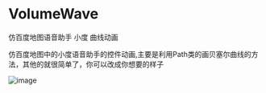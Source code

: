 # VolumeWave
仿百度地图语音助手 小度 曲线动画

仿百度地图中的小度语音助手的控件动画,主要是利用Path类的画贝塞尔曲线的方法，其他的就很简单了，你可以改成你想要的样子

![image](https://github.com/helang1991/SeekBar/blob/master/wave_test.gif)
